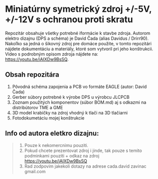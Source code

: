 # Miniatúrny symetrický zdroj +/-5V, +/-12V s ochranou proti skratu

Repozitár obsahuje všetky potrebné iformácie k stavbe zdroja. Autorom elektro dizajnu (DPS a schéma) je David Čada (alias Davidus / Drirr90). Nakoľko sa jedná o šikovný zdroj pre domáce použite, v tomto repozitári nájdete dokumentáciu a materiály, ktoré som vytvoril pri jeho konštrukcii. Video s podrobným opisom zdroja nájdete na: https://youtu.be/iAIXDw9BsSQ.

## Obsah repozitára
1. Pôvodná schéma zapojenia a PCB vo formáte EAGLE (autor: David Čada)
1. Gerber súbory potrebné k výrobe DPS u výrobcu JLCPCB
1. Zoznam použitých komponentov (súbor BOM.md) aj s odkazmi na distribútorov TME a GME
1. 3D model krabičky na zdroj vhodný k tlači na 3D tlačiarni
1. Fotodokumetáciu mojej konštrukcie

## Info od autora eletkro dizajnu:
>1. Pouze k nekomercnimu pouziti.
>1. Pokud chcete prezentovat zdroj i jinde, tak pouze s temito podminkami pouziti + odkaz na zdroj https://youtu.be/iAIXDw9BsSQ
>1. Rad zodpovim jakekoli dotazy na adrese cada.david zavinac gmail.com

